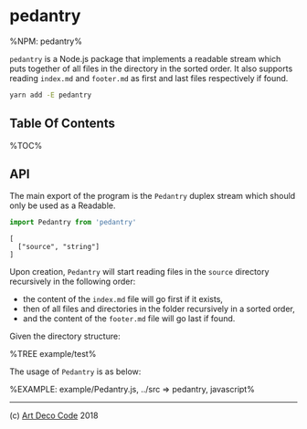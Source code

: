 # pedantry

%NPM: pedantry%

`pedantry` is a Node.js package that implements a readable stream which puts together of all files in the directory in the sorted order. It also supports reading `index.md` and `footer.md` as first and last files respectively if found.

```sh
yarn add -E pedantry
```

## Table Of Contents

%TOC%

## API

The main export of the program is the `Pedantry` duplex stream which should only be used as a Readable.

```js
import Pedantry from 'pedantry'
```

```### constructor => Pedantry
[
  ["source", "string"]
]
```

<!-- Instances of the `Pedantry` class will start reading the directory and push data immediately. The data is a merged buffer of contents of all files. -->

Upon creation, `Pedantry` will start reading files in the `source` directory recursively in the following order:

- the content of the `index.md` file will go first if it exists,
- then of all files and directories in the folder recursively in a sorted order,
- and the content of the `footer.md` file will go last if found.

Given the directory structure:

%TREE example/test%

The usage of `Pedantry` is as below:

%EXAMPLE: example/Pedantry.js, ../src => pedantry, javascript%

---

(c) [Art Deco Code][1] 2018

[1]: https://artdeco.bz
